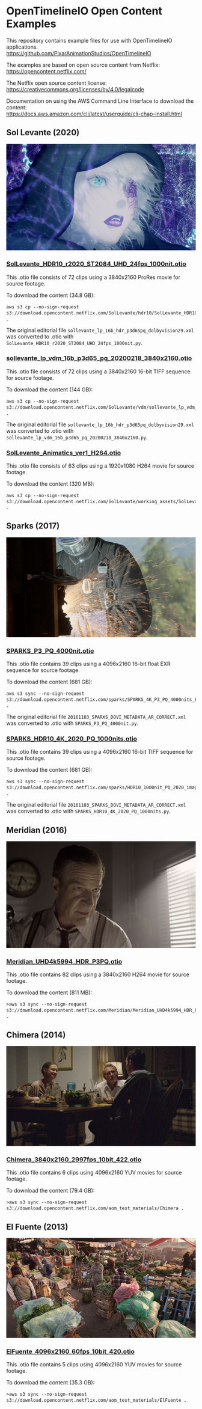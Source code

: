 OpenTimelineIO Open Content Examples
====================================
This repository contains example files for use with OpenTimelineIO applications.  
https://github.com/PixarAnimationStudios/OpenTimelineIO

The examples are based on open source content from Netflix:  
https://opencontent.netflix.com/

The Netflix open source content license:  
https://creativecommons.org/licenses/by/4.0/legalcode

Documentation on using the AWS Command Line Interface to download the content:  
https://docs.aws.amazon.com/cli/latest/userguide/cli-chap-install.html


Sol Levante (2020)
------------------
![Sol Levante](images/Sol_Levante.PNG)

### [SolLevante_HDR10_r2020_ST2084_UHD_24fps_1000nit.otio](https://github.com/darbyjohnston/otio-oc-examples/blob/main/SolLevante_HDR10_r2020_ST2084_UHD_24fps_1000nit.otio)

This .otio file consists of 72 clips using a 3840x2160 ProRes movie for source footage.

To download the content (34.8 GB):
```
aws s3 cp --no-sign-request s3://download.opencontent.netflix.com/SolLevante/hdr10/SolLevante_HDR10_r2020_ST2084_UHD_24fps_1000nit.mov .
```

The original editorial file ```sollevante_lp_16b_hdr_p3d65pq_dolbyvision29.xml``` was
converted to .otio with ```SolLevante_HDR10_r2020_ST2084_UHD_24fps_1000nit.py```.


### [sollevante_lp_vdm_16b_p3d65_pq_20200218_3840x2160.otio](https://github.com/darbyjohnston/otio-oc-examples/blob/main/sollevante_lp_vdm_16b_p3d65_pq_20200218_3840x2160.otio)

This .otio file consists of 72 clips using a 3840x2160 16-bit TIFF sequence for source footage.

To download the content (144 GB):
```
aws s3 cp --no-sign-request s3://download.opencontent.netflix.com/SolLevante/vdm/sollevante_lp_vdm_16b_p3d65_pq_20200218_3840x2160.zip .
```

The original editorial file ```sollevante_lp_16b_hdr_p3d65pq_dolbyvision29.xml``` was
converted to .otio with ```sollevante_lp_vdm_16b_p3d65_pq_20200218_3840x2160.py```.

### [SolLevante_Animatics_ver1_H264.otio](https://github.com/darbyjohnston/otio-oc-examples/blob/main/SolLevante_Animatics_ver1_H264.otio)

This .otio file consists of 63 clips using a 1920x1080 H264 movie for source footage.

To download the content (320 MB):
```
aws s3 cp --no-sign-request s3://download.opencontent.netflix.com/SolLevante/working_assets/SolLevante_Animatics_ver1_H264.mov .
```


Sparks (2017)
-------------
![Sparks](images/Sparks.PNG)

### [SPARKS_P3_PQ_4000nit.otio](https://github.com/darbyjohnston/otio-oc-examples/blob/main/SPARKS_P3_PQ_4000nit.otio)

This .otio file contains 39 clips using a 4096x2160 16-bit float EXR sequence for source footage.

To download the content (681 GB):
```
aws s3 sync --no-sign-request s3://download.opencontent.netflix.com/sparks/SPARKS_4K_P3_PQ_4000nits_EXR .
```

The original editorial file ```20161103_SPARKS_DOVI_METADATA_AR_CORRECT.xml``` was
converted to .otio with ```SPARKS_P3_PQ_4000nit.py```.

### [SPARKS_HDR10_4K_2020_PQ_1000nits.otio](https://github.com/darbyjohnston/otio-oc-examples/blob/main/SPARKS_HDR10_4K_2020_PQ_1000nits.otio)

This .otio file contains 39 clips using a 4096x2160 16-bit TIFF sequence for source footage.

To download the content (681 GB):
```
aws s3 sync --no-sign-request s3://download.opencontent.netflix.com/sparks/HDR10_1000nit_PQ_2020_image_sequence .
```

The original editorial file ```20161103_SPARKS_DOVI_METADATA_AR_CORRECT.xml``` was
converted to .otio with ```SPARKS_HDR10_4K_2020_PQ_1000nits.py```.


Meridian (2016)
---------------
![Meridian](images/Meridian.PNG)

### [Meridian_UHD4k5994_HDR_P3PQ.otio](https://github.com/darbyjohnston/otio-oc-examples/blob/main/Meridian_UHD4k5994_HDR_P3PQ.otio)

This .otio file contains 82 clips using a 3840x2160 H264 movie for source footage.

To download the content (811 MB):
```
>aws s3 sync --no-sign-request s3://download.opencontent.netflix.com/Meridian/Meridian_UHD4k5994_HDR_P3PQ.mp4 .
```


Chimera (2014)
--------------
![Chimera](images/Chimera.PNG)

### [Chimera_3840x2160_2997fps_10bit_422.otio](https://github.com/darbyjohnston/otio-oc-examples/blob/main/Chimera_3840x2160_2997fps_10bit_422.otio)

This .otio file contains 6 clips using 4096x2160 YUV movies for source footage.

To download the content (79.4 GB):
```
>aws s3 sync --no-sign-request s3://download.opencontent.netflix.com/aom_test_materials/Chimera .
```


El Fuente (2013)
----------------
![El Fuente](images/El_Fuente.PNG)

### [ElFuente_4096x2160_60fps_10bit_420.otio](https://github.com/darbyjohnston/otio-oc-examples/blob/main/ElFuente_4096x2160_60fps_10bit_420.otio)

This .otio file contains 5 clips using 4096x2160 YUV movies for source footage.

To download the content (35.3 GB):
```
>aws s3 sync --no-sign-request s3://download.opencontent.netflix.com/aom_test_materials/ElFuente .
```

